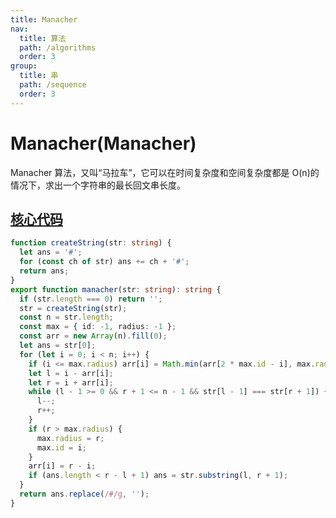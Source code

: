 ```yaml
---
title: Manacher
nav:
  title: 算法
  path: /algorithms
  order: 3
group:
  title: 串
  path: /sequence
  order: 3
---
```


# Manacher(Manacher)

Manacher 算法，又叫“马拉车”，它可以在时间复杂度和空间复杂度都是 O(n)的情况下，求出一个字符串的最长回文串长度。


## [核心代码](https://gitee.com/bestlyg/bestlyg/tree/master/packages/algorithms/src/sequence/manacher.ts)
```ts
function createString(str: string) {
  let ans = '#';
  for (const ch of str) ans += ch + '#';
  return ans;
}
export function manacher(str: string): string {
  if (str.length === 0) return '';
  str = createString(str);
  const n = str.length;
  const max = { id: -1, radius: -1 };
  const arr = new Array(n).fill(0);
  let ans = str[0];
  for (let i = 0; i < n; i++) {
    if (i <= max.radius) arr[i] = Math.min(arr[2 * max.id - i], max.radius - i);
    let l = i - arr[i];
    let r = i + arr[i];
    while (l - 1 >= 0 && r + 1 <= n - 1 && str[l - 1] === str[r + 1]) {
      l--;
      r++;
    }
    if (r > max.radius) {
      max.radius = r;
      max.id = i;
    }
    arr[i] = r - i;
    if (ans.length < r - l + 1) ans = str.substring(l, r + 1);
  }
  return ans.replace(/#/g, '');
}

```
